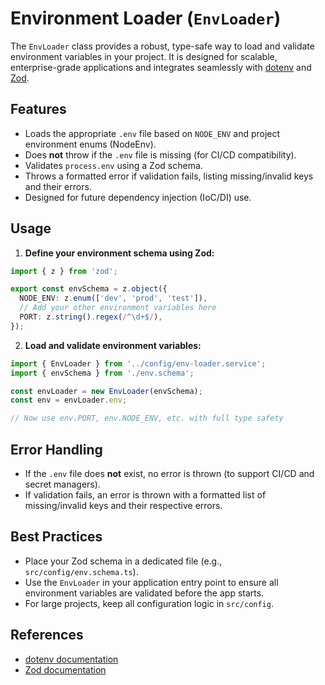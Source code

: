 # Environment Loader (`EnvLoader`)

The `EnvLoader` class provides a robust, type-safe way to load and validate environment variables in your project. It is designed for scalable, enterprise-grade applications and integrates seamlessly with [dotenv](https://www.npmjs.com/package/dotenv) and [Zod](https://zod.dev/).

## Features

- Loads the appropriate `.env` file based on `NODE_ENV` and project environment enums (NodeEnv).
- Does **not** throw if the `.env` file is missing (for CI/CD compatibility).
- Validates `process.env` using a Zod schema.
- Throws a formatted error if validation fails, listing missing/invalid keys and their errors.
- Designed for future dependency injection (IoC/DI) use.

## Usage

1. **Define your environment schema using Zod:**

```ts
import { z } from 'zod';

export const envSchema = z.object({
  NODE_ENV: z.enum(['dev', 'prod', 'test']),
  // Add your other environment variables here
  PORT: z.string().regex(/^\d+$/),
});
```

2. **Load and validate environment variables:**

```ts
import { EnvLoader } from '../config/env-loader.service';
import { envSchema } from './env.schema';

const envLoader = new EnvLoader(envSchema);
const env = envLoader.env;

// Now use env.PORT, env.NODE_ENV, etc. with full type safety
```

## Error Handling

- If the `.env` file does **not** exist, no error is thrown (to support CI/CD and secret managers).
- If validation fails, an error is thrown with a formatted list of missing/invalid keys and their respective errors.

## Best Practices

- Place your Zod schema in a dedicated file (e.g., `src/config/env.schema.ts`).
- Use the `EnvLoader` in your application entry point to ensure all environment variables are validated before the app starts.
- For large projects, keep all configuration logic in `src/config`.

## References

- [dotenv documentation](https://www.npmjs.com/package/dotenv)
- [Zod documentation](https://zod.dev/)
